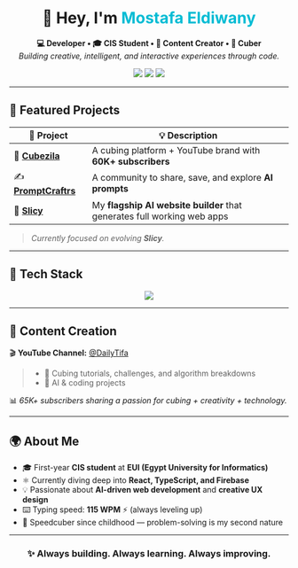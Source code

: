 <h1 align="center">👋 Hey, I'm <span style="color:#00bcd4;">Mostafa Eldiwany</span></h1>

<p align="center">
  <b>💻 Developer • 🎓 CIS Student • 🎥 Content Creator • 🧩 Cuber</b><br>
  <i>Building creative, intelligent, and interactive experiences through code.</i>
</p>

<p align="center">
  <img src="https://img.shields.io/badge/Location-Egypt 🇪🇬-00bcd4?style=for-the-badge" />
  <img src="https://img.shields.io/badge/Age-18-blueviolet?style=for-the-badge" />
  <img src="https://img.shields.io/badge/College-EUI (CIS Student)-orange?style=for-the-badge" />
</p>

---

## 🚀 Featured Projects

| 🌟 Project | 💡 Description |
|-------------|----------------|
| 🧩 [**Cubezila**](https://cubezila.com) | A cubing platform + YouTube brand with **60K+ subscribers** |
| ✍️ [**PromptCraftrs**](https://promptcraftrs.com) | A community to share, save, and explore **AI prompts** |
| 🤖 [**Slicy**](https://slicy-demo.netlify.app/) | My **flagship AI website builder** that generates full working web apps |

>  *Currently focused on evolving **Slicy**.*

---

## 🧠 Tech Stack

<p align="center">
  <img src="https://skillicons.dev/icons?i=html,css,tailwind,js,ts,react,firebase,github,vite" />
</p>

---

## 🎥 Content Creation

🎬 **YouTube Channel:** [@DailyTifa](https://www.youtube.com/@DailyTifa)  
> - 🧩 Cubing tutorials, challenges, and algorithm breakdowns  
> - 🤖 AI & coding projects  

📊 *65K+ subscribers sharing a passion for cubing + creativity + technology.*

---

## 🌍 About Me

- 🎓 First-year **CIS student** at **EUI (Egypt University for Informatics)**  
- ⚛️ Currently diving deep into **React, TypeScript, and Firebase**  
- 💡 Passionate about **AI-driven web development** and **creative UX design**  
- ⌨️ Typing speed: **115 WPM** ⚡ (always leveling up)  
- 🧩 Speedcuber since childhood — problem-solving is my second nature  

---

<h3 align="center">✨ Always building. Always learning. Always improving.</h3>
